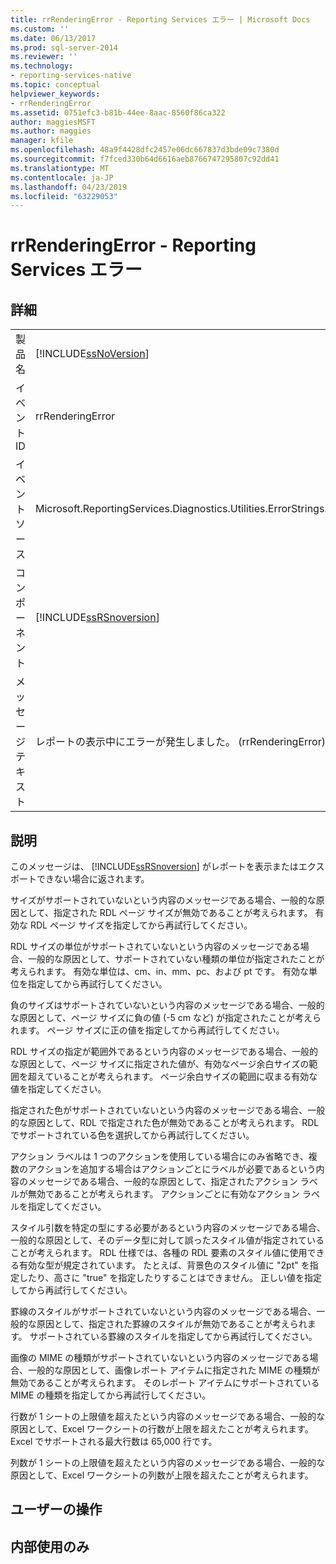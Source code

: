 ```yaml
---
title: rrRenderingError - Reporting Services エラー | Microsoft Docs
ms.custom: ''
ms.date: 06/13/2017
ms.prod: sql-server-2014
ms.reviewer: ''
ms.technology:
- reporting-services-native
ms.topic: conceptual
helpviewer_keywords:
- rrRenderingError
ms.assetid: 0751efc3-b81b-44ee-8aac-8560f86ca322
author: maggiesMSFT
ms.author: maggies
manager: kfile
ms.openlocfilehash: 48a9f4428dfc2457e06dc667837d3bde09c7380d
ms.sourcegitcommit: f7fced330b64d6616aeb8766747295807c92dd41
ms.translationtype: MT
ms.contentlocale: ja-JP
ms.lasthandoff: 04/23/2019
ms.locfileid: "63229053"
---
```

# <a name="rrrenderingerror---reporting-services-error"></a>rrRenderingError - Reporting Services エラー
    
## <a name="details"></a>詳細  
  
|||  
|-|-|  
|製品名|[!INCLUDE[ssNoVersion](../../includes/ssnoversion-md.md)]|  
|イベント ID|rrRenderingError|  
|イベント ソース|Microsoft.ReportingServices.Diagnostics.Utilities.ErrorStrings.resources.Strings|  
|コンポーネント|[!INCLUDE[ssRSnoversion](../../includes/ssrsnoversion-md.md)]|  
|メッセージ テキスト|レポートの表示中にエラーが発生しました。 (rrRenderingError) %1|  
  
## <a name="explanation"></a>説明  
 このメッセージは、 [!INCLUDE[ssRSnoversion](../../includes/ssrsnoversion-md.md)] がレポートを表示またはエクスポートできない場合に返されます。  
  
 サイズがサポートされていないという内容のメッセージである場合、一般的な原因として、指定された RDL ページ サイズが無効であることが考えられます。 有効な RDL ページ サイズを指定してから再試行してください。  
  
 RDL サイズの単位がサポートされていないという内容のメッセージである場合、一般的な原因として、サポートされていない種類の単位が指定されたことが考えられます。 有効な単位は、cm、in、mm、pc、および pt です。 有効な単位を指定してから再試行してください。  
  
 負のサイズはサポートされていないという内容のメッセージである場合、一般的な原因として、ページ サイズに負の値 (-5 cm など) が指定されたことが考えられます。 ページ サイズに正の値を指定してから再試行してください。  
  
 RDL サイズの指定が範囲外であるという内容のメッセージである場合、一般的な原因として、ページ サイズに指定された値が、有効なページ余白サイズの範囲を超えていることが考えられます。 ページ余白サイズの範囲に収まる有効な値を指定してください。  
  
 指定された色がサポートされていないという内容のメッセージである場合、一般的な原因として、RDL で指定された色が無効であることが考えられます。 RDL でサポートされている色を選択してから再試行してください。  
  
 アクション ラベルは 1 つのアクションを使用している場合にのみ省略でき、複数のアクションを追加する場合はアクションごとにラベルが必要であるという内容のメッセージである場合、一般的な原因として、指定されたアクション ラベルが無効であることが考えられます。 アクションごとに有効なアクション ラベルを指定してください。  
  
 スタイル引数を特定の型にする必要があるという内容のメッセージである場合、一般的な原因として、そのデータ型に対して誤ったスタイル値が指定されていることが考えられます。 RDL 仕様では、各種の RDL 要素のスタイル値に使用できる有効な型が規定されています。 たとえば、背景色のスタイル値に "2pt" を指定したり、高さに "true" を指定したりすることはできません。 正しい値を指定してから再試行してください。  
  
 罫線のスタイルがサポートされていないという内容のメッセージである場合、一般的な原因として、指定された罫線のスタイルが無効であることが考えられます。 サポートされている罫線のスタイルを指定してから再試行してください。  
  
 画像の MIME の種類がサポートされていないという内容のメッセージである場合、一般的な原因として、画像レポート アイテムに指定された MIME の種類が無効であることが考えられます。 そのレポート アイテムにサポートされている MIME の種類を指定してから再試行してください。  
  
 行数が 1 シートの上限値を超えたという内容のメッセージである場合、一般的な原因として、Excel ワークシートの行数が上限を超えたことが考えられます。 Excel でサポートされる最大行数は 65,000 行です。  
  
 列数が 1 シートの上限値を超えたという内容のメッセージである場合、一般的な原因として、Excel ワークシートの列数が上限を超えたことが考えられます。  
  
## <a name="user-action"></a>ユーザーの操作  
  
## <a name="internal-only"></a>内部使用のみ  
  
